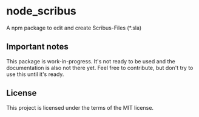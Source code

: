 # node_scribus
A npm package to edit and create Scribus-Files (*.sla)

## Important notes
This package is work-in-progress. It's not ready to be used and the documentation is also not there yet. Feel free to contribute, but don't try to use this until it's ready.

## License
This project is licensed under the terms of the MIT license.